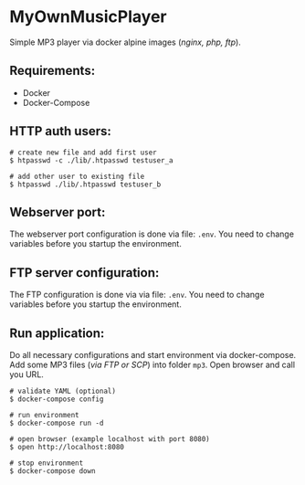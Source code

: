 # MyOwnMusicPlayer

Simple MP3 player via docker alpine images (_nginx, php, ftp_).

## Requirements:

- Docker
- Docker-Compose

## HTTP auth users:

```shell
# create new file and add first user
$ htpasswd -c ./lib/.htpasswd testuser_a

# add other user to existing file
$ htpasswd ./lib/.htpasswd testuser_b
```
## Webserver port:

The webserver port configuration is done via file: `.env`. You need to change variables before you startup the environment.

## FTP server configuration:

The FTP configuration is done via via file: `.env`. You need to change variables before you startup the environment.

## Run application:

Do all necessary configurations and start environment via docker-compose. Add some MP3 files (_via FTP or SCP_) into folder `mp3`. Open browser and call you URL.

```shell
# validate YAML (optional)
$ docker-compose config

# run environment
$ docker-compose run -d

# open browser (example localhost with port 8080)
$ open http://localhost:8080

# stop environment
$ docker-compose down
```
